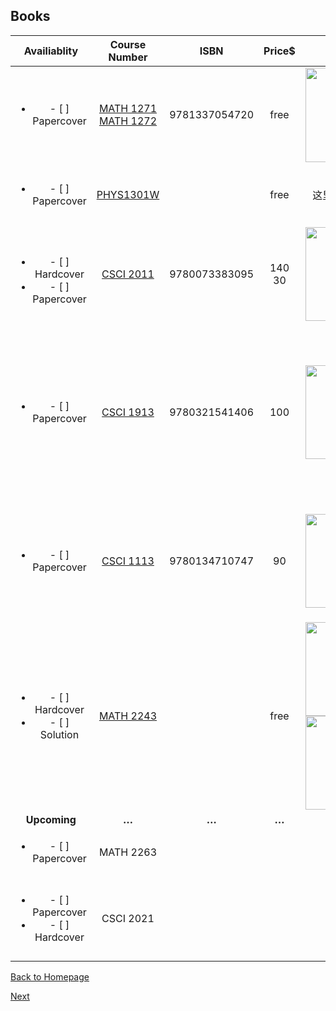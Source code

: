 <h2 id="Books">Books</h2>

<table>
<thead>
  <tr>
  <th style="text-align:center;"> Availiablity </th>
  <th style="text-align:center;"> Course Number </th>
  <th style="text-align:center;"> ISBN </th>
  <th style="text-align:center;"> Price$ </th>
  <th style="text-align:center;"> Cover </th>
  <th> More Info </th>
  </tr>
</thead>
<tbody>
  <tr>
  <td style="text-align:center;"> <ul><li>- [ ] Papercover</li></ul></td>
  <td style="text-align:center;"><p><a href= "https://bit.ly/2nMDvAM"> MATH 1271</a> <br/> <a href= "https://bit.ly/2MsnONp">MATH 1272</a></p> </td>
  <td style="text-align:center;"> 9781337054720 </td>
  <td style="text-align:center;"> free </td>
  <td style="text-align:center;"><img src="https://bit.ly/2vZy6u8" width="151" ></td>
  <td  style="text-align:center;"><strong>Acceptable</strong><br/>你会想要买书的<br/>尤其当prof不知道在讲什么的时候</td>
  </tr>

  <tr>
  <td style="text-align:center;"> <ul><li>- [ ] Papercover</li></ul></td>
  <td style="text-align:center;"> <a href="https://bit.ly/2vNOcaQ">PHYS1301W </a></td>
  <td style="text-align:center;"></td>
  <td style="text-align:center;">free</td>
  <td style="text-align:center;">这里没有图！！！</td>
  <td style="text-align:center;"><strong>Attention!!!</strong><br />没有master physics的code哇！</td>
  </tr>

  <tr>
  <td style="text-align:center;"> <br/><ul><li>- [ ] Hardcover </li><li>- [ ] Papercover</li></ul> </td>
  <td style="text-align:center;"> <a href="https://bit.ly/2OK6dxQ">CSCI 2011 </a></td>
  <td style="text-align:center;">9780073383095</td>
  <td style="text-align:center;">140 <br/> 30 </td>
  <td style="text-align:center;"><img src="https://bit.ly/2vEgPqO" width="150" ></td>
  <td style="text-align:center;"> <strong>Nearly New</strong><br /><strong>New</strong></td>
  </tr>

  <tr>
  <td style="text-align:center;"><ul><li>- [ ] Papercover</li></ul></td>
  <td style="text-align:center;"> <a href="https://bit.ly/2nJZloP">CSCI 1913 </a></td>
  <td style="text-align:center;"> 9780321541406 </td>
  <td style="text-align:center;">100</td>
  <td style="text-align:center;"><img src="https://bit.ly/2M83Lo2" width="150" ></td>
  <td style="text-align:center;"> <strong>Nearly New</strong><br />送“Think python”的打印版<br />这本也是syllabus上的<br />不过不是发行本， 没有官方印刷的书</td>
  </tr>

  <tr>
  <td style="text-align:center;"><ul><li>- [ ] Papercover</li></ul></td>
  <td style="text-align:center;"><a href="https://bit.ly/2PfDP7T"> CSCI 1113 </a></td>
  <td style="text-align:center;"> 9780134710747 </td>
  <td style="text-align:center;">90</td>
  <td style="text-align:center;"><img src="https://bit.ly/2P3eI8m" width="150" ></td>
  <td style="text-align:center;"> <strong>Nearly New</strong><br />1113现在是JP教<br />考试开卷<strong>开卷</strong>开卷，可以带书<strong>带书</strong>带书</td>
  </tr>

  <tr>
  <td style="text-align:center;"><ul><li>- [ ] Hardcover</li><li>- [ ] Solution</li></ul></td>
  <td style="text-align:center;"> <a href = "https://bit.ly/2MSnTH3" > MATH 2243</ a></ td>
  <td style="text-align:center;"></td>
  <td style="text-align:center;">free</td>
  <td style="text-align:center;"><img src="https://bit.ly/2w5XPB4" width="150" ><br /><img src="https://bit.ly/2vOD9hH" width="150" ></td>
  <td style="text-align:center;"><strong>Acceptable</strong><br /><strong>Good</strong></td>
  </tr>

  <tr>
  <td style="text-align:center;"><strong>Upcoming</strong></td>
  <td style="text-align:center;"><strong>&hellip;</strong></td>
  <td style="text-align:center;"><strong>&hellip;</strong></td>
  <td style="text-align:center;"><strong>&hellip;</strong></td>
  <td style="text-align:center;"><strong>&hellip;</strong></td>
  <td style="text-align:center;"><strong>&hellip;</strong></td>
  </tr>

  <tr>
  <td style="text-align:center;"><ul><li>- [ ] Papercover</li></ul></td>
  <td style="text-align:center;"> MATH 2263 </td>
  <td style="text-align:center;"></td>
  <td style="text-align:center;"></td>
  <td style="text-align:center;"></td>
  <td style="text-align:center;"></td>
  </tr>

  <tr>
  <td style="text-align:center;"><ul><li>- [ ] Papercover</li><li>- [ ] Hardcover</li></ul></td>
  <td style="text-align:center;"> CSCI 2021 </td>
  <td style="text-align:center;"></td>
  <td style="text-align:center;"></td>
  <td style="text-align:center;"></td>
  <td style="text-align:center;"><p>别问我为什么买这么多本！<br />因为贫穷!</p></td>
  </tr>
</tbody>
</table>

<p><a href="https://github.com/radium0729/Personal-Sale/blob/master/README.md">Back to Homepage</a></p>

<p><a href="https://github.com/radium0729/Personal-Sale/blob/master/Home.md">Next</a></p>
